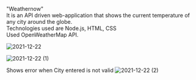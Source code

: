 "Weathernow"</br>
It is an API driven web-application that shows the current temperature of any city around the globe.</br>
Technologies used are Node.js, HTML, CSS </br>
Used OpenWeatherMap API.</br>

![2021-12-22](https://user-images.githubusercontent.com/78272867/147070528-16210187-eb95-48fb-bd8e-19d7c1514bb4.png)

![2021-12-22 (1)](https://user-images.githubusercontent.com/78272867/147070777-20598352-44fa-4127-8564-e35a1db382e9.png)

Shows error when City entered is not valid
![2021-12-22 (2)](https://user-images.githubusercontent.com/78272867/147071209-dfd2374c-b4e6-449c-a05e-1e62b31c79d1.png)

